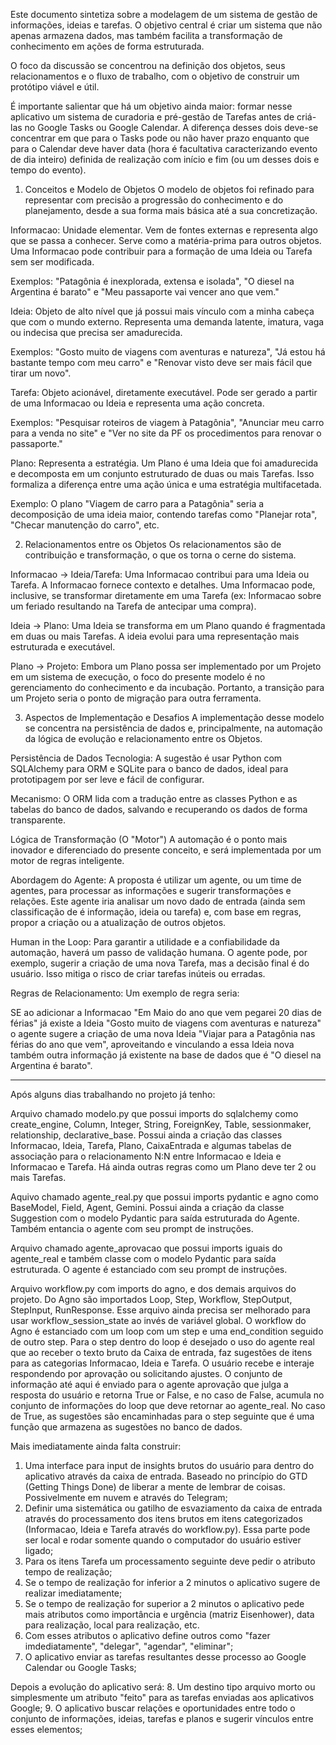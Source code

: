 Este documento sintetiza sobre a modelagem de um sistema de gestão de informações, ideias e tarefas. O objetivo central é criar um sistema que não apenas armazena dados, mas também facilita a transformação de conhecimento em ações de forma estruturada.

O foco da discussão se concentrou na definição dos objetos, seus relacionamentos e o fluxo de trabalho, com o objetivo de construir um protótipo viável e útil.

É importante salientar que há um objetivo ainda maior: formar nesse aplicativo um sistema de curadoria e pré-gestão de Tarefas antes de criá-las no Google Tasks ou Google Calendar. A diferença desses dois deve-se concentrar em que para o Tasks pode ou não haver prazo enquanto que para o Calendar deve haver data (hora é facultativa caracterizando evento de dia inteiro) definida de realização com início e fim (ou um desses dois e tempo do evento).

1. Conceitos e Modelo de Objetos
O modelo de objetos foi refinado para representar com precisão a progressão do conhecimento e do planejamento, desde a sua forma mais básica até a sua concretização.

Informacao: Unidade elementar. Vem de fontes externas e representa algo que se passa a conhecer. Serve como a matéria-prima para outros objetos. Uma Informacao pode contribuir para a formação de uma Ideia ou Tarefa sem ser modificada.

Exemplos: "Patagônia é inexplorada, extensa e isolada", "O diesel na Argentina é barato" e "Meu passaporte vai vencer ano que vem."

Ideia: Objeto de alto nível que já possui mais vínculo com a minha cabeça que com o mundo externo. Representa uma demanda latente, imatura, vaga ou indecisa que precisa ser amadurecida.

Exemplos: "Gosto muito de viagens com aventuras e natureza", "Já estou há bastante tempo com meu carro" e "Renovar visto deve ser mais fácil que tirar um novo".

Tarefa: Objeto acionável, diretamente executável. Pode ser gerado a partir de uma Informacao ou Ideia e representa uma ação concreta.

Exemplos: "Pesquisar roteiros de viagem à Patagônia", "Anunciar meu carro para a venda no site" e "Ver no site da PF os procedimentos para renovar o passaporte."

Plano: Representa a estratégia. Um Plano é uma Ideia que foi amadurecida e decomposta em um conjunto estruturado de duas ou mais Tarefas. Isso formaliza a diferença entre uma ação única e uma estratégia multifacetada.

Exemplo: O plano "Viagem de carro para a Patagônia" seria a decomposição de uma ideia maior, contendo tarefas como "Planejar rota", "Checar manutenção do carro", etc.

2. Relacionamentos entre os Objetos
Os relacionamentos são de contribuição e transformação, o que os torna o cerne do sistema.

Informacao -> Ideia/Tarefa: Uma Informacao contribui para uma Ideia ou Tarefa. A Informacao fornece contexto e detalhes. Uma Informacao pode, inclusive, se transformar diretamente em uma Tarefa (ex: Informacao sobre um feriado resultando na Tarefa de antecipar uma compra).

Ideia -> Plano: Uma Ideia se transforma em um Plano quando é fragmentada em duas ou mais Tarefas. A ideia evolui para uma representação mais estruturada e executável.

Plano -> Projeto: Embora um Plano possa ser implementado por um Projeto em um sistema de execução, o foco do presente modelo é no gerenciamento do conhecimento e da incubação. Portanto, a transição para um Projeto seria o ponto de migração para outra ferramenta.

3. Aspectos de Implementação e Desafios
A implementação desse modelo se concentra na persistência de dados e, principalmente, na automação da lógica de evolução e relacionamento entre os Objetos.

Persistência de Dados
Tecnologia: A sugestão é usar Python com SQLAlchemy para ORM e SQLite para o banco de dados, ideal para prototipagem por ser leve e fácil de configurar.

Mecanismo: O ORM lida com a tradução entre as classes Python e as tabelas do banco de dados, salvando e recuperando os dados de forma transparente.

Lógica de Transformação (O "Motor")
A automação é o ponto mais inovador e diferenciado do presente conceito, e será implementada por um motor de regras inteligente.

Abordagem do Agente: A proposta é utilizar um agente, ou um time de agentes, para processar as informações e sugerir transformações e relações. Este agente iria analisar um novo dado de entrada (ainda sem classificação de é informação, ideia ou tarefa) e, com base em regras, propor a criação ou a atualização de outros objetos.

Human in the Loop: Para garantir a utilidade e a confiabilidade da automação, haverá um passo de validação humana. O agente pode, por exemplo, sugerir a criação de uma nova Tarefa, mas a decisão final é do usuário. Isso mitiga o risco de criar tarefas inúteis ou erradas.

Regras de Relacionamento: Um exemplo de regra seria:

SE ao adicionar a Informacao "Em Maio do ano que vem pegarei 20 dias de férias" já existe a Ideia "Gosto muito de viagens com aventuras e natureza" o agente sugere a criação de uma nova Ideia "Viajar para a Patagônia nas férias do ano que vem", aproveitando e vinculando a essa Ideia nova também outra informação já existente na base de dados que é "O diesel na Argentina é barato".

_________________________________________________________
Após alguns dias trabalhando no projeto já tenho:

Arquivo chamado modelo.py que possui imports do sqlalchemy como create_engine, Column, Integer, String, ForeignKey, Table, sessionmaker, relationship, declarative_base. Possui ainda a criação das classes Informacao, Ideia, Tarefa, Plano, CaixaEntrada e algumas tabelas de associação para o relacionamento N:N entre Informacao e Ideia e Informacao e Tarefa. Há ainda outras regras como um Plano deve ter 2 ou mais Tarefas.

Aquivo chamado agente_real.py que possui imports pydantic e agno como BaseModel, Field, Agent, Gemini. Possui ainda a criação da classe Suggestion com o modelo Pydantic para saída estruturada do Agente. Também entancia o agente com seu prompt de instruções.

Arquivo chamado agente_aprovacao que possui imports iguais do agente_real e também classe com o modelo Pydantic para saída estruturada. O agente é estanciado com seu prompt de instruções.

Arquivo workflow.py com imports do agno, e dos demais arquivos do projeto. Do Agno são importados Loop, Step, Workflow, StepOutput, StepInput, RunResponse. Esse arquivo ainda precisa ser melhorado para usar workflow_session_state ao invés de variável global. O workflow do Agno é estanciado com um loop com um step e uma end_condition seguido de outro step. Para o step dentro do loop é desejado o uso do agente real que ao receber o texto bruto da Caixa de entrada, faz sugestões de itens para as categorias Informacao, Ideia e Tarefa. O usuário recebe e interaje respondendo por aprovação ou solicitando ajustes. O conjunto de informação até aqui é enviado para o agente aprovação que julga a resposta do usuário e retorna True or False, e no caso de False, acumula no conjunto de informações do loop que deve retornar ao agente_real. No caso de True, as sugestões são encaminhadas para o step seguinte que é uma função que armazena as sugestões no banco de dados.

Mais imediatamente ainda falta construir:
1. Uma interface para input de insights brutos do usuário para dentro do aplicativo através da caixa de entrada. Baseado no princípio do GTD (Getting Things Done) de liberar a mente de lembrar de coisas. Possivelmente em nuvem e através do Telegram;
2. Definir uma sistemática ou gatilho de esvaziamento da caixa de entrada através do processamento dos itens brutos em itens categorizados (Informacao, Ideia e Tarefa através do workflow.py). Essa parte pode ser local e rodar somente quando o computador do usuário estiver ligado;
3. Para os itens Tarefa um processamento seguinte deve pedir o atributo tempo de realização;
4. Se o tempo de realização for inferior a 2 minutos o aplicativo sugere de realizar imediatamente;
5. Se o tempo de realização for superior a 2 minutos o aplicativo pede mais atributos como importância e urgência (matriz Eisenhower), data para realização, local para realização, etc.
6. Com esses atributos o aplicativo define outros como "fazer imdediatamente", "delegar", "agendar", "eliminar";
7. O aplicativo enviar as tarefas resultantes desse processo ao Google Calendar ou Google Tasks;

Depois a evolução do aplicativo será:
8. Um destino tipo arquivo morto ou simplesmente um atributo "feito" para as tarefas enviadas aos aplicativos Google;
9. O aplicativo buscar relações e oportunidades entre todo o conjunto de informações, ideias, tarefas e planos e sugerir vínculos entre esses elementos;
